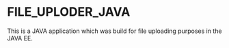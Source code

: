# FILE_UPLODER_JAVA
This is a JAVA application which was build for file uploading purposes in the JAVA EE.
